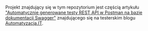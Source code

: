 Projekt znajdujący się w tym repozytorium jest częścią artykułu ["Automatycznie generowane testy REST API w Postman na bazie dokumentacji Swagger"](https://automatyzacja.it/2023/10/10/automatycznie-generowane-testy-rest-api-w-postman-na-bazie-dokumentacji-swagger/) znajdującego się na testerskim blogu [Automatyzacja.IT](https://automatyzacja.it).
